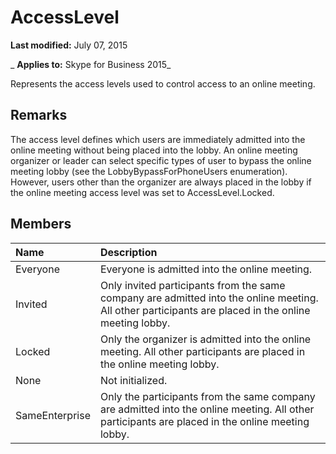
# AccessLevel  

 **Last modified:** July 07, 2015

 _ **Applies to:** Skype for Business 2015_

Represents the access levels used to control access to an online meeting.


## Remarks

The access level defines which users are immediately admitted into the online meeting without being placed into the lobby. An online meeting organizer or leader can select specific types of user to bypass the online meeting lobby (see the LobbyBypassForPhoneUsers enumeration). However, users other than the organizer are always placed in the lobby if the online meeting access level was set to AccessLevel.Locked. 


## Members





|**Name**|**Description**|
|:-----|:-----|
|Everyone|Everyone is admitted into the online meeting.|
|Invited|Only invited participants from the same company are admitted into the online meeting. All other participants are placed in the online meeting lobby.|
|Locked|Only the organizer is admitted into the online meeting. All other participants are placed in the online meeting lobby.|
|None|Not initialized.|
|SameEnterprise|Only the participants from the same company are admitted into the online meeting. All other participants are placed in the online meeting lobby.|
